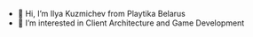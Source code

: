 - 👋 Hi, I’m Ilya Kuzmichev from Playtika Belarus
- 👀 I’m interested in Client Architecture and Game Development

<!---
ilya-ku/ilya-ku is a ✨ special ✨ repository because its `README.md` (this file) appears on your GitHub profile.
You can click the Preview link to take a look at your changes.
--->
